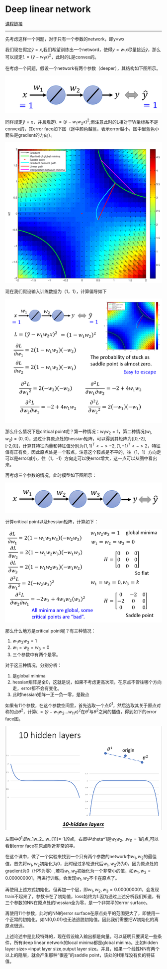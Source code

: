 # Deep linear network
[课程链接](https://www.bilibili.com/video/av24015685/?p=5)


---

先考虑这样一个问题，对于只有一个参数的network，即y=wx

我们现在假定$\hat y = x$,我们希望训练出一个netword，使得$y=w_1x$尽量接近$\hat y$，那么可以规定$L=(\hat y-w_1x)^2$，此时的L是convex的。

在考虑一个问题，假设一个network有两个参数（deeper），其结构如下图所示。

![](https://github.com/YoranAtWhut/note/blob/c39ddc2a66e7a8bcd4f508ffb38a62a57af3b95a/MLDS_2018/deep_linear_network/2.png)


同样规定$\hat y = x$，并且规定$L=(\hat y-w_1w_2x)^2$,但注意此时的L相对于W坐标系不是convex的，其error face如下图（途中颜色越蓝，表示error越小，图中里蓝色小箭头是gradient的方向）。

![](https://github.com/YoranAtWhut/note/blob/c39ddc2a66e7a8bcd4f508ffb38a62a57af3b95a/MLDS_2018/deep_linear_network/3.png)

现在我们假设输入训练数据为（1，1），计算偏导如下

![](https://github.com/YoranAtWhut/note/blob/c39ddc2a66e7a8bcd4f508ffb38a62a57af3b95a/MLDS_2018/deep_linear_network/4.png)

那么什么情况下是critical point呢？第一种情况：$w_1w_2=1$，第二种情况$(w_1,w_2)=(0,0)$，通过计算原点处的hessian矩阵，可以得到其矩阵为[[0,-2],[-2,0]]，计算其特征向量和特征值分别为$(1,1)^T <-> -2,(1,-1)^T <-> 2$，特征值有正有负，因此原点处是一个鞍点，注意这个鞍点是不平的，往（1，1）方向走可以是error减小，往（1，-1）方向走可以使error增大，这一点可以从图中看出来。

再考虑三个参数的情况，此时模型如下图所示：

![](https://github.com/YoranAtWhut/note/blob/c39ddc2a66e7a8bcd4f508ffb38a62a57af3b95a/MLDS_2018/deep_linear_network/5.png)

计算critical point以及hessian矩阵，计算如下：

![](https://github.com/YoranAtWhut/note/blob/c39ddc2a66e7a8bcd4f508ffb38a62a57af3b95a/MLDS_2018/deep_linear_network/6.png)

那么什么地方是critical point呢？有三种情况：
1. $w_1w_2w_3=1$
2. $w_1=w_2=w_3=0$
3. 三个参数中有两个是零。

对于这三种情况，分别分析：
1. 是global minima
2. hessian矩阵是全0，这就是说，如果不考虑更高次项，在原点不管往哪个方向走，error都不会有变化。
3. 此时hessian矩阵一正一负一零，是鞍点


如果有11个参数，在这个参数空间里，首先选取一个点$\theta^1$，然后选取其关于原点对称的点$\theta^2$，计算$L=(\hat y-w_1w_2...w_{11}x)^2$在$\theta^1$与$\theta^2$之间的插值，得到如下的error face图。

![](https://github.com/YoranAtWhut/note/blob/c39ddc2a66e7a8bcd4f508ffb38a62a57af3b95a/MLDS_2018/deep_linear_network/7.png)

左图中$\theta^1是$w_1w_2...w_{11}=-1$的点，右图中$\theta^1是$w_1w_2...w_{11}=1$的点,可以看到error face在原点附近非常的平。

在这个课中，做了一个实验来找到一个只有两个参数的network中$w_1,w_2$的最佳值，首先将$w_1,w_2$初始化为0，此时经过多轮迭代后$w_1,w_2$仍为0，因为原点处的gradient为0（H不为零）,若将$w_1,w_2$初始化为一个非常小的值，如$w_1,w_2=0.000000001$，再进行训练，会发现$w_1,w_2$不卡在原点了。

再使用上述方式初始化，但再加一个层，即$w_1,w_2,w_3=0.000000001$，会发现train不起来了，参数卡在了初始值，loss始终为1.因为通过上述分析我们知道，有三个参数的NN在原点处的hessian全为零，是一个非常平的error surface。

再使用11个参数，此时的NN的error surface在原点处平的范围更大了，即使用一个正常的初始化，如N(0,0.01)也无法逃脱初始值。因此我们需要把W初始化的离原点很远。

上述论述中是比较特殊的，现在假设输入输出都是向量。可以证明只要满足一些条件，所有deep linear network的local minima都是global minima。比如hidden layer size>=input layer size,output layer size。并且，如果一个线性NN有两个以上的隐层，就会产生那种“很差”的saddle point，该处的H矩阵没有负的特征值。
